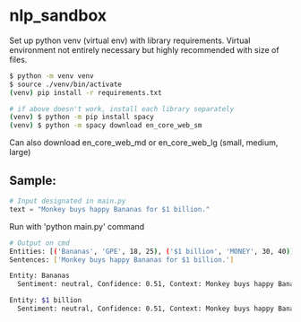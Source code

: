 # nlp_sandbox

Set up python venv (virtual env) with library requirements.
Virtual environment not entirely necessary but highly recommended with size of files.

```bash
$ python -m venv venv
$ source ./venv/bin/activate
(venv) pip install -r requirements.txt

# if above doesn't work, install each library separately
(venv) $ python -m pip install spacy
(venv) $ python -m spacy download en_core_web_sm
```

Can also download en_core_web_md or en_core_web_lg (small, medium, large)

<h2>Sample:</h2>

```python
# Input designated in main.py
text = "Monkey buys happy Bananas for $1 billion."
```

Run with 'python main.py' command </br>

```bash
# Output on cmd
Entities: [('Bananas', 'GPE', 18, 25), ('$1 billion', 'MONEY', 30, 40)]
Sentences: ['Monkey buys happy Bananas for $1 billion.']

Entity: Bananas
  Sentiment: neutral, Confidence: 0.51, Context: Monkey buys happy Bananas for $1 billion., Entity Type: GPE

Entity: $1 billion
  Sentiment: neutral, Confidence: 0.51, Context: Monkey buys happy Bananas for $1 billion., Entity Type: MONEY
```
